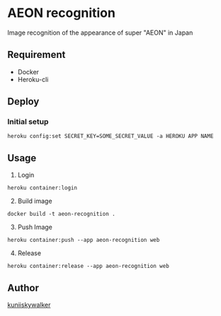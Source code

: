 AEON recognition
====

Image recognition of the appearance of super "AEON" in Japan

## Requirement

- Docker
- Heroku-cli

## Deploy

### Initial setup

```
heroku config:set SECRET_KEY=SOME_SECRET_VALUE -a HEROKU APP NAME
```

## Usage

1. Login
```
heroku container:login
```

2. Build image

```
docker build -t aeon-recognition .
```

3. Push Image
```
heroku container:push --app aeon-recognition web
```

4. Release
```
heroku container:release --app aeon-recognition web
```

## Author

[kuniiskywalker](https://github.com/kuniiskywalker)
